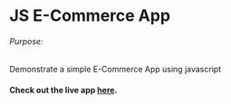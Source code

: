 # JS E-Commerce App

###### Purpose:
   Demonstrate a simple E-Commerce App using javascript

#### Check out the live app [here](https://ramya-brs.github.io/Simple-Ecommerce/).
